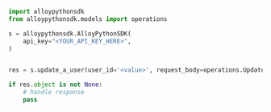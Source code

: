 <!-- Start SDK Example Usage [usage] -->
```python
import alloypythonsdk
from alloypythonsdk.models import operations

s = alloypythonsdk.AlloyPythonSDK(
    api_key="<YOUR_API_KEY_HERE>",
)


res = s.update_a_user(user_id='<value>', request_body=operations.UpdateAUserRequestBody())

if res.object is not None:
    # handle response
    pass

```
<!-- End SDK Example Usage [usage] -->